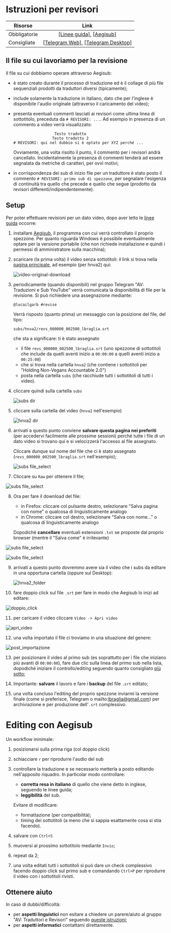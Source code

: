 # Istruzioni per revisori


Risorse | Link 
--------|:----:
Obbligatorie | [[Linee guida]](https://drive.google.com/file/d/1IACZxWdk84rs81ElQ9OWws-aroQZDtxZ/view?usp=sharing), [[Aegisub]](http://www.aegisub.org/)
Consigliate | [[Telegram Web]](https://web.telegram.org), [[Telegram Desktop]](https://desktop.telegram.org/)


## Il file su cui lavoriamo per la revisione

Il file su cui dobbiamo operare attraverso Aegisub:

* è stato creato durante il processo di traduzione ed è il collage di
  più file sequenziali prodotti da traduttori diversi (tipicamente);

* include solamente la traduzione in italiano, dato che per l'inglese
  è disponibile l'audio originale (attraverso il caricamento del
  video);
  
* presenta eventuali commenti lasciati ai revisori come ultima linea
  di sottotitolo, preceduta da `# REVISORI: ...`. Ad esempio
  in presenza di un commento a video verrà visualizzato:
  
  ```
                    Testo tradotto
                   Testo tradotto 2
  # REVISORI: qui nel dubbio si è optato per XYZ perché ...
  ```
  Ovviamente, una volta risolto il punto, il commento per i revisori 
  andrà cancellato. Incidentalmente la presenza di commenti tenderà ad 
  essere segnalata da metriche di caratteri, per ovvi motivi;

* in corrispondenza dei sub di inizio file per un traduttore è stato
  posto il commento `# REVISORI: primo sub di spezzone`, per segnalare
  l'esigenza di continuità tra quello che precede e quello che segue
  (prodotto da revisori differenti/indipendentemente).


## Setup

Per poter effettuare revisioni per un dato video, dopo aver letto le
[linee
guida](https://drive.google.com/file/d/1IACZxWdk84rs81ElQ9OWws-aroQZDtxZ/view?usp=sharing)
occorre:

1. installare [Aegisub](http://www.aegisub.org/), il programma con cui
   verrà controllato il proprio spezzone. Per quanto riguarda Windows
   è possibile eventualmente optare per la versione portabile (che non
   richiede installazione e quindi i permessi di amministratore sulla
   macchina);

2. scaricare (la prima volta) il video senza sottotitoli: il link si
   trova nella [pagina principale](README.md), ad esempio (per hnva2)
   qui:

	![video-original-download](img/video_original_download.png)

3. periodicamente (quando disponibili) nel gruppo Telegram "AV:
   Traduzioni e Sub YouTube" verrà comunicata la disponibilità di file
   per la revisione. Si può richiedere una assegnazione mediante:
   
	```
	@lucailgarb #revise
	```
	
	Verrà risposto (quanto prima) un messaggio con la posizione del
	file, del tipo:

	```
	subs/hnva2/revs_000000_002500_lbraglia.srt
	```
	che sta a significare: ti è stato assegnato

	* il file `revs_000000_002500_lbraglia.srt` (uno
	spezzone di sottotitoli che include da quelli aventi inizio a
	`00:00:00` a quelli aventi inizio a `00:25:00`)
	* che si trova nella cartella `hnva2` (che contiene i sottotitoli
	per "Holding Non-Vegans Accountable 2.0")
	* posta nella cartella `subs` (che racchiude tutti i
	sottotitoli di tutti i video).

4. cliccare quindi sulla cartella `subs`

   ![subs dir](img/subs_dir.png)

5. cliccare sulla cartella del video (`hnva2` nell'esempio)

	![hnva2 dir](img/hnva2_dir.png)

6. arrivati a questo punto conviene **salvare questa pagina nei
   preferiti** (per accedervi facilmente alle prossime sessioni)
   perché tutte i file di un dato video si trovano qui e si
   velocizzerà l'accesso al file assegnato.

   Cliccare dunque sul nome del file che ci è stato assegnato
   (`revs_000000_002500_lbraglia.srt` nell'esempio);

   ![subs file_select](img/revs_file_select.png)

7.  Cliccare su `Raw` per ottenere il file;

   ![subs file_select](img/revs_raw.png)

8.  Ora per fare il download del file:

	* in Firefox: cliccare col pulsante destro, selezionare "Salva pagina con nome" o qualcosa di linguisticamente analogo
	* in Chrome: cliccare col destro, selezionare "Salva con nome..." o qualcosa di linguisticamente analogo
	
	Dopodiché **cancellare** eventuali estensioni `.txt` se proposte dal proprio browser (mentre il "Salva come" è irrilevante)


   ![subs file_select](img/firefox_chrome_rightclick.png)

	
   ![subs file_select](img/firefox_chrome_filesave.png)


9. arrivati a questo punto dovremmo avere sia il video che i subs da editare
   in una opportuna cartella (oppure sul Desktop):

   ![hnva2_folder](img/hnva2_folder.png)

10. fare doppio click sul file `.srt` per fare in modo che Aegisub lo
    inizi ad editare:
	
   ![doppio_click](img/doppio_click_sub.png)

11. per caricare il video cliccare `Video -> Apri video`

   ![apri_video](img/apri_video.png)

12. una volta importato il file ci troviamo in una situazione del genere:

   ![post_importazione](img/post_importazione.png)

13. per posizionare il video al primo sub (es soprattutto per i file
    che iniziano più avanti di `00:00:00`), fare due clic sulla linea
    del primo sub nella lista, dopodiché iniziare il controllo/editing
	seguendo quanto consigliato [più sotto](revise.md#editing-con-aegisub);

14. Importante: **salvare** il lavoro e fare i **backup** del file
    `.srt` editato;

15. una volta concluso l'editing del proprio spezzone inviarmi la
    versione finale (come si preferisce, Telegram o
    mailto:lbraglia@gmail.com) per archiviazione e per produzione dell'`.srt`
    complessivo.


# Editing con Aegisub

Un workflow minimale:
1. posizionarsi sulla prima riga (col doppio click)
2. schiacciare `r` per riprodurre l'audio del sub
3. controllare la traduzione e se necessario metterla a posto editando 
   nell'apposito riquadro. In particolar modo controllare:
   * **corretta resa in italiano** di quello che viene detto in
	 inglese, seguendo le linee guida;
   * **leggibilità** del sub. 

   Evitare di modificare:
   * formattazione (per compatibilità);
   * timing dei sottotitoli (a meno che si sappia esattamente cosa si
	 stia facendo).

4. salvare con `Ctrl+S`
5. muoversi al prossimo sottotitolo mediante `Invio`;
6. repeat da 2;
7. una volta editati tutti i sottotitoli si può dare un check
   complessivo facendo doppio click sul primo sub e comandando
   `Ctrl+P` per riprodurre il video con i sottotitoli rivisti.


## Ottenere aiuto
In caso di dubbi/difficoltà:

* per **aspetti linguistici** non esitare a chiedere un parere/aiuto al gruppo
  "AV: Traduttori e Revisori" seguendo [queste istruzioni](help.md);
* per **aspetti informatici** contattami direttamente.

